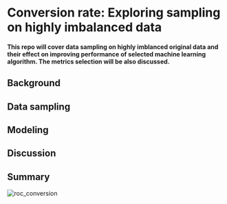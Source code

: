 # Conversion rate: Exploring sampling on highly imbalanced data
#### This repo will cover data sampling on highly imblanced original data and their effect on improving performance of selected machine learning algorithm. The metrics selection will be also discussed.

## Background


## Data sampling


## Modeling

## Discussion

## Summary





![roc_conversion](https://user-images.githubusercontent.com/34787111/45992613-b19b0780-c03f-11e8-80d8-04a1d45be8c4.png)
